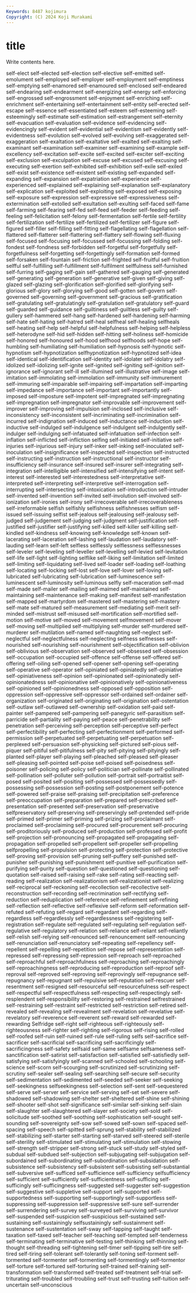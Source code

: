 ```yaml
---
Keywords: 8487 kojimura
Copyright: (C) 2024 Koji Murakami
---
```


# title

Write contents here.



self-elect self-elected self-election self-elective self-emitted self-emolument self-employed self-employer self-employment
self-emptiness self-emptying self-enamored self-enamoured self-enclosed self-endeared self-endearing self-endearment self-energizing self-energy
self-enforcing self-engrossed self-engrossment self-enjoyment self-enriching self-enrichment self-entertaining self-entertainment self-entity self-erected
self-escape self-essence self-essentiated self-esteem self-esteeming self-esteemingly self-estimate self-estimation self-estrangement self-eternity
self-evacuation self-evaluation self-evidence self-evidencing self-evidencingly self-evident self-evidential self-evidentism self-evidently self-evidentness
self-evolution self-evolved self-evolving self-exaggerated self-exaggeration self-exaltation self-exaltative self-exalted self-exalting self-examinant
self-examination self-examiner self-examining self-example self-excellency self-excitation self-excite self-excited self-exciter self-exciting
self-exclusion self-exculpation self-excuse self-excused self-excusing self-executing self-exertion self-exhibited self-exhibition self-exile
self-exiled self-exist self-existence self-existent self-existing self-expanded self-expanding self-expansion self-expatriation self-experience
self-experienced self-explained self-explaining self-explanation self-explanatory self-explication self-exploited self-exploiting self-exposed self-exposing
self-exposure self-expression self-expressive self-expressiveness self-extermination self-extolled self-exultation self-exulting self-faced self-fame
self-farming self-fearing self-fed self-feed self-feeder self-feeding self-feeling self-felicitation self-felony self-fermentation
self-fertile self-fertility self-fertilization self-fertilize self-fertilized self-fertilizer self-figure self-figured self-filler self-filling
self-fitting self-flagellating self-flagellation self-flattered self-flatterer self-flattering self-flattery self-flowing self-fluxing self-focused
self-focusing self-focussed self-focussing self-folding self-fondest self-fondness self-forbidden self-forgetful self-forgetfully self-forgetfulness
self-forgetting self-forgettingly self-formation self-formed self-forsaken self-fountain self-friction self-frighted self-fruitful self-fruition
selfful self-fulfilling self-fulfillment self-fulfilment selffulness self-furnished self-furring self-gaging self-gain self-gathered
self-gauging self-generated self-generating self-generation self-generative self-given self-giving self-glazed self-glazing self-glorification
self-glorified self-glorifying self-glorious self-glory self-glorying self-good self-gotten self-govern self-governed self-governing
self-government self-gracious self-gratification self-gratulating self-gratulatingly self-gratulation self-gratulatory self-guard self-guarded self-guidance
self-guiltiness self-guiltless self-guilty self-gullery self-hammered self-hang self-hardened self-hardening self-harming self-hate
self-hating self-hatred self-heal selfheal self-healing selfheals self-heating self-help self-helpful self-helpfulness
self-helping self-helpless self-heterodyne self-hid self-hidden self-hitting self-holiness self-homicide self-honored self-honoured
self-hood selfhood selfhoods self-hope self-humbling self-humiliating self-humiliation self-hypnosis self-hypnotic self-hypnotism
self-hypnotization selfhypnotization self-hypnotized self-idea self-identical self-identification self-identity self-idolater self-idolatry self-idolized
self-idolizing self-ignite self-ignited self-igniting self-ignition self-ignorance self-ignorant self-ill self-illumined self-illustrative
self-image self-imitation self-immolating self-immolation self-immunity self-immurement self-immuring self-impairable self-impairing self-impartation
self-imparting self-impedance self-importance self-important self-importantly self-imposed self-imposture self-impotent self-impregnated self-impregnating
self-impregnation self-impregnator self-improvable self-improvement self-improver self-improving self-impulsion self-inclosed self-inclusive self-inconsistency
self-inconsistent self-incriminating self-incrimination self-incurred self-indignation self-induced self-inductance self-induction self-inductive self-indulged
self-indulgence self-indulgent self-indulgently self-indulger self-indulging self-infatuated self-infatuation self-infection self-inflation self-inflicted
self-infliction selfing self-initiated self-initiative self-injuries self-injurious self-injury self-inker self-inking self-inoculated
self-inoculation self-insignificance self-inspected self-inspection self-instructed self-instructing self-instruction self-instructional self-instructor self-insufficiency
self-insurance self-insured self-insurer self-integrating self-integration self-intelligible self-intensified self-intensifying self-intent self-interest
self-interested self-interestedness self-interpretative self-interpreted self-interpreting self-interpretive self-interrogation self-interrupting self-intersecting self-intoxication
self-introduction self-intruder self-invented self-invention self-invited self-involution self-involved self-ionization self-ironies self-irony
self-irrecoverable self-irrecoverableness self-irreformable selfish selfishly selfishness selfishnesses selfism self-issued self-issuing
selfist self-jealous self-jealousing self-jealousy self-judged self-judgement self-judging self-judgment self-justification self-justified
self-justifier self-justifying self-killed self-killer self-killing self-kindled self-kindness self-knowing self-knowledge self-known
self-lacerating self-laceration self-lashing self-laudation self-laudatory self-lauding self-learn self-left selfless selflessly
selflessness selflessnesses self-leveler self-leveling self-leveller self-levelling self-levied self-levitation self-life self-light
self-lighting selflike self-liking self-limitation self-limited self-limiting self-liquidating self-lived self-loader self-loading
self-loathing self-locating self-locking self-lost self-love self-lover self-loving self-lubricated self-lubricating self-lubrication
self-luminescence self-luminescent self-luminosity self-luminous selfly self-maceration self-mad self-made self-mailer self-mailing
self-maimed self-maintained self-maintaining self-maintenance self-making self-manifest self-manifestation self-mapped self-martyrdom self-mastered
self-mastering self-mastery self-mate self-matured self-measurement self-mediating self-merit self-minded self-mistrust self-misused
self-mortification self-mortified self-motion self-motive self-moved self-movement selfmovement self-mover self-moving self-multiplied
self-multiplying self-murder self-murdered self-murderer self-mutilation self-named self-naughting self-neglect self-neglectful self-neglectfulness
self-neglecting selfness selfnesses self-nourished self-nourishing self-nourishment self-objectification self-oblivion self-oblivious self-observation
self-observed self-obsessed self-obsession self-occupation self-occupied self-offence self-offense self-offered self-offering self-oiling
self-opened self-opener self-opening self-operating self-operative self-operator self-opiniated self-opiniatedly self-opiniative self-opiniativeness
self-opinion self-opinionated self-opinionatedly self-opinionatedness self-opinionative self-opinionatively self-opinionativeness self-opinioned self-opinionedness self-opposed
self-opposition self-oppression self-oppressive self-oppressor self-ordained self-ordainer self-organization self-originated self-originating self-origination
self-ostentation self-outlaw self-outlawed self-ownership self-oxidation self-paid self-painter self-pampered self-pampering self-panegyric
self-parasitism self-parricide self-partiality self-paying self-peace self-penetrability self-penetration self-perceiving self-perception self-perceptive
self-perfect self-perfectibility self-perfecting self-perfectionment self-performed self-permission self-perpetuated self-perpetuating self-perpetuation self-perplexed
self-persuasion self-physicking self-pictured self-pious self-piquer self-pitiful self-pitifulness self-pity self-pitying self-pityingly
self-planted self-player self-playing self-pleached self-pleased self-pleaser self-pleasing self-pointed self-poise self-poised
self-poisedness self-poisoner self-policing self-policy self-politician self-pollinate self-pollinated self-pollination self-polluter self-pollution
self-portrait self-portraitist self-posed self-posited self-positing self-possessed self-possessedly self-possessing self-possession self-posting
self-postponement self-potence self-powered self-praise self-praising self-precipitation self-preference self-preoccupation self-preparation self-prepared
self-prescribed self-presentation self-presented self-preservation self-preservative selfpreservatory self-preserving self-preservingly self-pretended self-pride
self-primed self-primer self-priming self-prizing self-proclaimant self-proclaimed self-proclaiming self-procured self-procurement self-procuring
self-proditoriously self-produced self-production self-professed self-profit self-projection self-pronouncing self-propagated self-propagating self-propagation
self-propelled self-propellent self-propeller self-propelling selfpropelling self-propulsion self-protecting self-protection self-protective self-proving
self-provision self-pruning self-puffery self-punished self-punisher self-punishing self-punishment self-punitive self-purification self-purifying
self-purity self-question self-questioned self-questioning self-quotation self-raised self-raising self-rake self-rating self-reacting
self-reading self-realization self-realizationism self-realizationist self-realizing self-reciprocal self-reckoning self-recollection self-recollective self-reconstruction
self-recording self-recrimination self-rectifying self-reduction self-reduplication self-reference self-refinement self-refining self-reflection self-reflective
self-reflexive self-reform self-reformation self-refuted self-refuting self-regard self-regardant self-regarding self-regardless self-regardlessly
self-regardlessness self-registering self-registration self-regulate self-regulated self-regulating self-regulation self-regulative self-regulatory self-relation
self-reliance self-reliant self-reliantly self-relish self-relying self-renounced self-renouncement self-renouncing self-renunciation self-renunciatory
self-repeating self-repellency self-repellent self-repelling self-repetition self-repose self-representation self-repressed self-repressing self-repression
self-reproach self-reproached self-reproachful self-reproachfulness self-reproaching self-reproachingly self-reproachingness self-reproducing self-reproduction self-reproof
self-reproval self-reproved self-reproving self-reprovingly self-repugnance self-repugnancy self-repugnant self-repulsive self-reputation self-rescuer
self-resentment self-resigned self-resourceful self-resourcefulness self-respect self-respectful self-respectfulness self-respecting self-respectingly self-resplendent
self-responsibility self-restoring self-restrained selfrestrained self-restraining self-restraint self-restricted self-restriction self-retired self-revealed
self-revealing self-revealment self-revelation self-revelative self-revelatory self-reverence self-reverent self-reward self-rewarded self-rewarding
Selfridge self-right self-righteous self-righteously self-righteousness self-righter self-righting self-rigorous self-rising self-rolled
self-roofed self-ruin self-ruined self-rule self-ruling selfs self-sacrifice self-sacrificer self-sacrificial self-sacrificing
self-sacrificingly self-sacrificingness self-safety selfsaid self-same selfsame selfsameness self-sanctification self-satirist self-satisfaction
self-satisfied self-satisfiedly self-satisfying self-satisfyingly self-scanned self-schooled self-schooling self-science self-scorn self-scourging
self-scrutinized self-scrutinizing self-scrutiny self-sealer self-sealing self-searching self-secure self-security self-sedimentation self-sedimented
self-seeded self-seeker self-seeking self-seekingness selfseekingness self-selection self-sent self-sequestered self-serve self-server
self-service self-serving self-set self-severe self-shadowed self-shadowing self-shelter self-sheltered self-shine self-shining
self-shooter self-shot self-significance self-similar self-sinking self-slain self-slaughter self-slaughtered self-slayer self-society
self-sold self-solicitude self-soothed self-soothing self-sophistication self-sought self-sounding self-sovereignty self-sow self-sowed
self-sown self-spaced self-spacing self-speech self-spitted self-sprung self-stability self-stabilized self-stabilizing self-starter
self-starting self-starved self-steered self-sterile self-sterility self-stimulated self-stimulating self-stimulation self-stowing self-strength
self-stripper self-strong self-stuck self-study self-styled self-subdual self-subdued self-subjection self-subjugating self-subjugation
self-subordained self-subordinating self-subordination self-subsidation self-subsistence self-subsistency self-subsistent self-subsisting self-substantial self-subversive
self-sufficed self-sufficience self-sufficiency selfsufficiency self-sufficient self-sufficiently self-sufficientness self-sufficing self-sufficingly self-sufficingness
self-suggested self-suggester self-suggestion self-suggestive self-suppletive self-support self-supported self-supportedness self-supporting self-supportingly
self-supportless self-suppressing self-suppression self-suppressive self-sure self-surrender self-surrendering self-survey self-surveyed self-surviving
self-survivor self-suspended self-suspicion self-suspicious self-sustained self-sustaining self-sustainingly selfsustainingly self-sustainment self-sustenance
self-sustentation self-sway self-tapping self-taught self-taxation self-taxed self-teacher self-teaching self-tempted self-tenderness
self-terminating self-terminative self-testing self-thinking self-thinning self-thought self-threading self-tightening self-timer self-tipping
self-tire self-tired self-tiring self-tolerant self-tolerantly self-toning self-torment self-tormented self-tormenter self-tormenting
self-tormentingly self-tormentor self-torture self-tortured self-torturing self-trained self-training self-transformation self-transformed self-treated
self-treatment self-trial self-triturating self-troubled self-troubling self-trust self-trusting self-tuition self-uncertain self-unconscious
